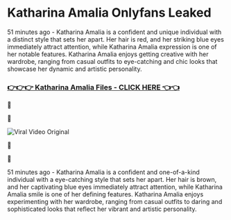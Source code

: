 # Katharina Amalia Onlyfans Leaked

<p>51 minutes ago - Katharina Amalia is a confident and unique individual with a distinct style that sets her apart. Her hair is red, and her striking blue eyes immediately attract attention, while Katharina Amalia expression is one of her notable features. Katharina Amalia enjoys getting creative with her wardrobe, ranging from casual outfits to eye-catching and chic looks that showcase her dynamic and artistic personality.</p><p>
<h3><a href="https://fansleaks.com-getfree.pro/katharina-amalia" rel="nofollow">👉👉👉 Katharina Amalia Files - CLICK HERE 👈👈</a></h3>
<p>🔻</p>
<p>🔻</p> <p>
<a href="https://fansleaks.com-getfree.pro/katharina-amalia" rel="nofollow"><img src="https://i.imgur.com/0ZbtXZ5.gif" alt="Viral Video Original" style="max-width: 100%; display: inline-block;" data-target="animated-image.originalImage"></a>
<p>🔻</p>
<p>🔻</p> <p>51 minutes ago - Katharina Amalia is a confident and one-of-a-kind individual with a eye-catching style that sets her apart. Her hair is brown, and her captivating blue eyes immediately attract attention, while Katharina Amalia smile is one of her defining features. Katharina Amalia enjoys experimenting with her wardrobe, ranging from casual outfits to daring and sophisticated looks that reflect her vibrant and artistic personality.</p>